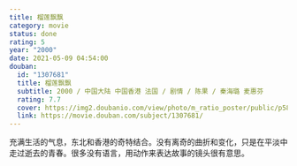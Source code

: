 ```yaml
---
title: 榴莲飘飘
category: movie
status: done
rating: 5
year: "2000"
date: 2021-05-09 04:54:00
douban:
  id: "1307681"
  title: 榴莲飘飘
  subtitle: 2000 / 中国大陆 中国香港 法国 / 剧情 / 陈果 / 秦海璐 麦惠芬
  rating: 7.7
  cover: https://img2.doubanio.com/view/photo/m_ratio_poster/public/p582402863.jpg
  link: https://movie.douban.com/subject/1307681/
---
```


充满生活的气息，东北和香港的奇特结合。没有离奇的曲折和变化，只是在平淡中走过逝去的青春。很多没有语言，用动作来表达故事的镜头很有意思。
